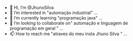 - 👋 Hi, I’m @JhunoSilva
- 👀 I’m interested in "automação industrial" ...
- 🌱 I’m currently learning "programação java" ...
- 💞️ I’m looking to collaborate on" automação e linguagem de programação em geral " ...
- 📫 How to reach me "atraves do meu insta Jhuno Silva " ...

<!---
JhunoSilva/JhunoSilva is a ✨ special ✨ repository because its `README.md` (this file) appears on your GitHub profile.
You can click the Preview link to take a look at your changes.
--->
